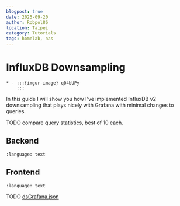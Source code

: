 ```yaml
---
blogpost: true
date: 2025-09-20
author: Robpol86
location: Taipei
category: Tutorials
tags: homelab, nas
---
```


# InfluxDB Downsampling

```{list-table}
* - :::{imgur-image} q04bUPy
    :::
```

In this guide I will show you how I've implemented InfluxDB v2 downsampling that plays nicely with Grafana with minimal
changes to queries.

TODO compare query statistics, best of 10 each.

## Backend

```{literalinclude} /_static/dsTask.flux
:language: text
```

## Frontend

```{literalinclude} /_static/dsPost.flux
:language: text
```

TODO [dsGrafana.json](/_static/dsGrafana.json)
